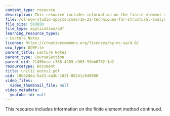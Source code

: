 ```yaml
---
content_type: resource
description: This resource includes information on the finite element method continued.
file: /ol-ocw-studio-app/courses/16-21-techniques-for-structural-analysis-and-design-spring-2005/18b02dda5a23ea4b103f80241c049980_unit12_notes2.pdf
file_size: 563650
file_type: application/pdf
learning_resource_types:
- Lecture Notes
license: https://creativecommons.org/licenses/by-nc-sa/4.0/
ocw_type: OCWFile
parent_title: Lecture Notes
parent_type: CourseSection
parent_uid: 21456ece-c368-4989-e303-93bb6702f1d2
resourcetype: Document
title: unit12_notes2.pdf
uid: 18b02dda-5a23-ea4b-103f-80241c049980
video_files:
  video_thumbnail_file: null
video_metadata:
  youtube_id: null
---
```

This resource includes information on the finite element method continued.